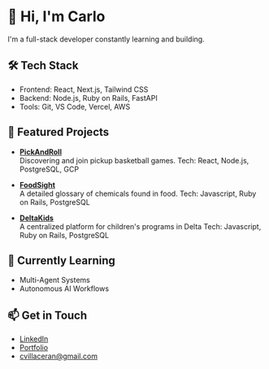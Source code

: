 # 👋 Hi, I'm Carlo

I'm a full-stack developer constantly learning and building.

## 🛠 Tech Stack
- Frontend: React, Next.js, Tailwind CSS
- Backend: Node.js, Ruby on Rails, FastAPI
- Tools: Git, VS Code, Vercel, AWS 

## 📌 Featured Projects
- **[PickAndRoll](https://github.com/villacerc/heatcheck)**  
  Discovering and join pickup basketball games.
  Tech: React, Node.js, PostgreSQL, GCP

- **[FoodSight](https://github.com/villacerc/foodsight)**  
  A detailed glossary of chemicals found in food.
  Tech: Javascript, Ruby on Rails, PostgreSQL
  
- **[DeltaKids](https://github.com/delta-kids/delta_kids_project)**  
  A centralized platform for children's programs in Delta
  Tech: Javascript, Ruby on Rails, PostgreSQL

## 🌱 Currently Learning
- Multi-Agent Systems
- Autonomous AI Workflows

## 📫 Get in Touch
- [LinkedIn](https://www.linkedin.com/in/carlovillaceran/)
- [Portfolio](https://villacerc.github.io/)
- cvillaceran@gmail.com
